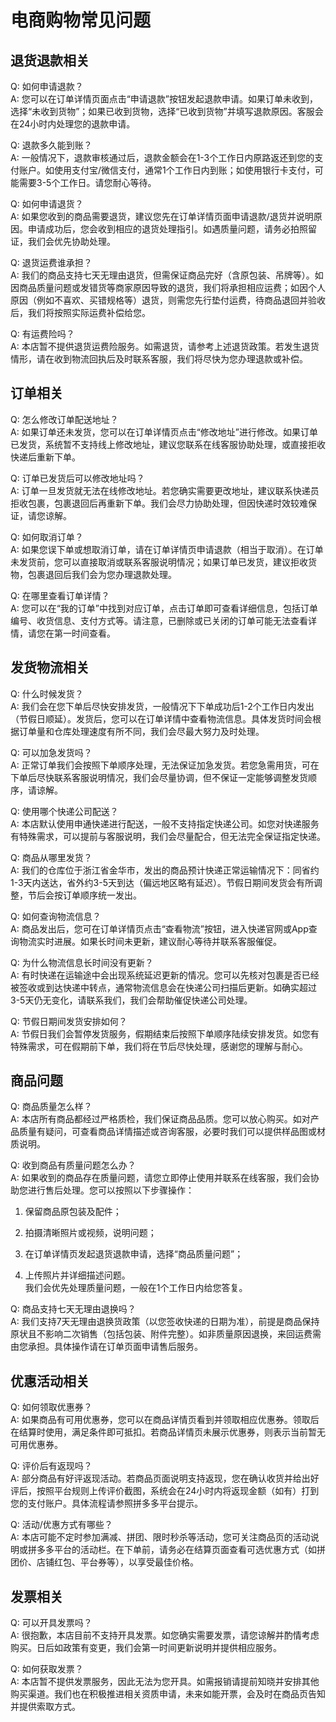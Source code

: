 # 电商购物常见问题

## 退货退款相关

Q: 如何申请退款？  
A: 您可以在订单详情页面点击“申请退款”按钮发起退款申请。如果订单未收到，选择“未收到货物”；如果已收到货物，选择“已收到货物”并填写退款原因。客服会在24小时内处理您的退款申请。

Q: 退款多久能到账？  
A: 一般情况下，退款审核通过后，退款金额会在1-3个工作日内原路返还到您的支付账户。如使用支付宝/微信支付，通常1个工作日内到账；如使用银行卡支付，可能需要3-5个工作日。请您耐心等待。

Q: 如何申请退货？  
A: 如果您收到的商品需要退货，建议您先在订单详情页面申请退款/退货并说明原因。申请成功后，您会收到相应的退货处理指引。如遇质量问题，请务必拍照留证，我们会优先协助处理。

Q: 退货运费谁承担？  
A: 我们的商品支持七天无理由退货，但需保证商品完好（含原包装、吊牌等）。如因商品质量问题或发错货等商家原因导致的退货，我们将承担相应运费；如因个人原因（例如不喜欢、买错规格等）退货，则需您先行垫付运费，待商品退回并验收后，我们将按照实际运费补偿给您。

Q: 有运费险吗？  
A: 本店暂不提供退货运费险服务。如需退货，请参考上述退货政策。若发生退货情形，请在收到物流回执后及时联系客服，我们将尽快为您办理退款或补偿。

## 订单相关

Q: 怎么修改订单配送地址？  
A: 如果订单还未发货，您可以在订单详情页点击“修改地址”进行修改。如果订单已发货，系统暂不支持线上修改地址，建议您联系在线客服协助处理，或直接拒收快递后重新下单。

Q: 订单已发货后可以修改地址吗？  
A: 订单一旦发货就无法在线修改地址。若您确实需要更改地址，建议联系快递员拒收包裹，包裹退回后再重新下单。我们会尽力协助处理，但因快递时效较难保证，请您谅解。

Q: 如何取消订单？  
A: 如果您误下单或想取消订单，请在订单详情页申请退款（相当于取消）。在订单未发货前，您可以直接取消或联系客服说明情况；如果订单已发货，建议拒收货物，包裹退回后我们会为您办理退款处理。

Q: 在哪里查看订单详情？  
A: 您可以在“我的订单”中找到对应订单，点击订单即可查看详细信息，包括订单编号、收货信息、支付方式等。请注意，已删除或已关闭的订单可能无法查看详情，请您在第一时间查看。

## 发货物流相关

Q: 什么时候发货？  
A: 我们会在您下单后尽快安排发货，一般情况下下单成功后1-2个工作日内发出（节假日顺延）。发货后，您可以在订单详情中查看物流信息。具体发货时间会根据订单量和仓库处理速度有所不同，我们会尽最大努力及时处理。

Q: 可以加急发货吗？  
A: 正常订单我们会按照下单顺序处理，无法保证加急发货。若您急需用货，可在下单后尽快联系客服说明情况，我们会尽量协调，但不保证一定能够调整发货顺序，请谅解。

Q: 使用哪个快递公司配送？  
A: 本店默认使用申通快递进行配送，一般不支持指定快递公司。如您对快递服务有特殊需求，可以提前与客服说明，我们会尽量配合，但无法完全保证指定快递。

Q: 商品从哪里发货？  
A: 我们的仓库位于浙江省金华市，发出的商品预计快递正常运输情况下：同省约1-3天内送达，省外约3-5天到达（偏远地区略有延迟）。节假日期间发货会有所调整，节后会按订单顺序统一发出。

Q: 如何查询物流信息？  
A: 商品发出后，您可在订单详情页点击“查看物流”按钮，进入快递官网或App查询物流实时进展。如果长时间未更新，建议耐心等待并联系客服催促。

Q: 为什么物流信息长时间没有更新？  
A: 有时快递在运输途中会出现系统延迟更新的情况。您可以先核对包裹是否已经被签收或到达快递中转点，通常物流信息会在快递公司扫描后更新。如确实超过3-5天仍无变化，请联系我们，我们会帮助催促快递公司处理。

Q: 节假日期间发货安排如何？  
A: 节假日我们会暂停发货服务，假期结束后按照下单顺序陆续安排发货。如您有特殊需求，可在假期前下单，我们将在节后尽快处理，感谢您的理解与耐心。

## 商品问题

Q: 商品质量怎么样？  
A: 本店所有商品都经过严格质检，我们保证商品品质。您可以放心购买。如对产品质量有疑问，可查看商品详情描述或咨询客服，必要时我们可以提供样品图或材质说明。

Q: 收到商品有质量问题怎么办？  
A: 如果收到的商品存在质量问题，请您立即停止使用并联系在线客服，我们会协助您进行售后处理。您可以按照以下步骤操作：

1. 保留商品原包装及配件；

2. 拍摄清晰照片或视频，说明问题；

3. 在订单详情页发起退货退款申请，选择“商品质量问题”；

4. 上传照片并详细描述问题。  
   我们会优先处理质量问题，一般在1个工作日内给您答复。

Q: 商品支持七天无理由退换吗？  
A: 我们支持7天无理由退换货政策（以您签收快递的日期为准），前提是商品保持原状且不影响二次销售（包括包装、附件完整）。如非质量原因退换，来回运费需由您承担。具体操作请在订单页面申请售后服务。

## 优惠活动相关

Q: 如何领取优惠券？  
A: 如果商品有可用优惠券，您可以在商品详情页看到并领取相应优惠券。领取后在结算时使用，满足条件即可抵扣。若商品详情页未展示优惠券，则表示当前暂无可用优惠券。

Q: 评价后有返现吗？  
A: 部分商品有好评返现活动。若商品页面说明支持返现，您在确认收货并给出好评后，按照平台规则上传评价截图，系统会在24小时内将返现金额（如有）打到您的支付账户。具体流程请参照拼多多平台提示。

Q: 活动/优惠方式有哪些？  
A: 本店可能不定时参加满减、拼团、限时秒杀等活动，您可关注商品页的活动说明或拼多多平台的活动栏。在下单前，请务必在结算页面查看可选优惠方式（如拼团价、店铺红包、平台券等），以享受最佳价格。

## 发票相关

Q: 可以开具发票吗？  
A: 很抱歉，本店目前不支持开具发票。如您确实需要发票，请您谅解并酌情考虑购买。日后如政策有变更，我们会第一时间更新说明并提供相应服务。

Q: 如何获取发票？  
A: 本店暂不提供发票服务，因此无法为您开具。如需报销请提前知晓并安排其他购买渠道。我们也在积极推进相关资质申请，未来如能开票，会及时在商品页告知并提供索取方式。
